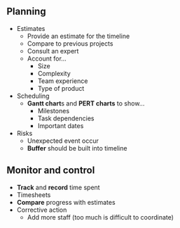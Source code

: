 ## Planning

- Estimates
	- Provide an estimate for the timeline
	- Compare to previous projects
	- Consult an expert
	- Account for...
		- Size
		- Complexity
		- Team experience
		- Type of product
- Scheduling
	- **Gantt chart**s and **PERT charts** to show...
		- Milestones
		- Task dependencies
		- Important dates
- Risks
	- Unexpected event occur
	- **Buffer** should be built into timeline

## Monitor and control

- **Track** and **record** time spent
- Timesheets
- **Compare** progress with estimates
- Corrective action
	- Add more staff (too much is difficult to coordinate)

